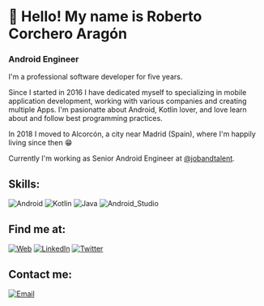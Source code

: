 # 👋 Hello! My name is Roberto Corchero Aragón
### Android Engineer

I'm a professional software developer for five years.

Since I started in 2016 I have dedicated myself to specializing in mobile application development, working with various companies and creating multiple Apps. I'm pasionatte about Android, Kotlin lover, and love learn about and follow best programming practices.

In 2018 I moved to Alcorcón, a city near Madrid (Spain), where I'm happily living since then 😁

Currently I'm working as Senior Android Engineer at [@jobandtalent](https://www.jobandtalent.com/es).

## Skills:

![Android](https://img.shields.io/badge/Android-3DDC84?style=flat&logo=android&logoColor=white&labelColor=101010)
![Kotlin](https://img.shields.io/badge/Kotlin-0095D5?style=flat&logo=kotlin&logoColor=white&labelColor=101010)
![Java](https://img.shields.io/badge/Java-DB380E?style=flat&logo=java&logoColor=white&labelColor=101010)
![Android_Studio](https://img.shields.io/badge/Android_Studio-3DDC84?style=flat&logo=android-studio&logoColor=white&labelColor=101010)</br>

## Find me at:

[![Web](https://img.shields.io/badge/rcorchero.com-orange?style=flat&logo=firefox&logoColor=white&labelColor=101010)](https://rcorchero.com)
[![LinkedIn](https://img.shields.io/badge/Roberto_Corchero-0077B5?style=flat&logo=linkedin&logoColor=white&labelColor=101010)](https://www.linkedin.com/in/rcorchero/)
[![Twitter](https://img.shields.io/badge/@corcheroaragon-1DA1F2?style=flat&logo=twitter&logoColor=white&labelColor=101010)](https://twitter.com/corcheroaragon)

## Contact me:

[![Email](https://img.shields.io/badge/r.corchero.a@gmail.com-white?style=flat&logo=gmail&logoColor=red&labelColor=101010)](mailto:r.corchero.a@gmail.com)
